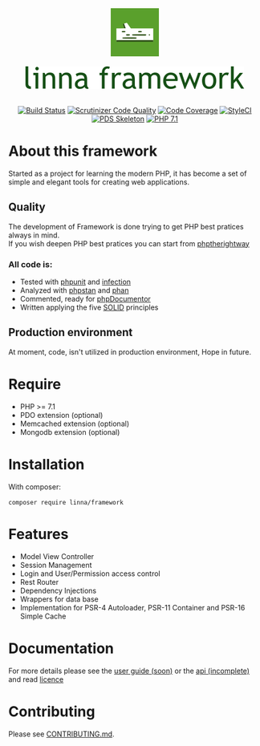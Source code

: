 <div align="center">
    <a href="#"><img src="logo-linna-96.png" alt="Linna Logo"></a>
</div>

<br/>

<div align="center">
    <a href="#"><img src="logo-framework.png" alt="Linna framework Logo"></a>
</div>

<br/>

<div align="center">

[![Build Status](https://travis-ci.org/linna/framework.svg?branch=master)](https://travis-ci.org/linna/framework)
[![Scrutinizer Code Quality](https://scrutinizer-ci.com/g/linna/framework/badges/quality-score.png?b=master)](https://scrutinizer-ci.com/g/linna/framework/?branch=master)
[![Code Coverage](https://scrutinizer-ci.com/g/linna/framework/badges/coverage.png?b=master)](https://scrutinizer-ci.com/g/linna/framework/?branch=master)
[![StyleCI](https://styleci.io/repos/41168432/shield?branch=master&style=flat)](https://styleci.io/repos/41168432)
[![PDS Skeleton](https://img.shields.io/badge/pds-skeleton-blue.svg?style=flat)](https://github.com/php-pds/skeleton)
[![PHP 7.1](https://img.shields.io/badge/PHP-7.1-8892BF.svg)](http://php.net)

</div>

# About this framework
Started as a project for learning the modern PHP, it has become a set of simple and elegant tools for creating web applications.

## Quality
The development of Framework is done trying to get PHP best pratices always in mind.<br/>If you wish deepen PHP best pratices you can start from [phptherightway](http://www.phptherightway.com/)

### All code is:
   * Tested with [phpunit](https://github.com/sebastianbergmann/phpunit) and [infection](https://github.com/infection/infection)
   * Analyzed with [phpstan](https://github.com/phpstan/phpstan) and [phan](https://github.com/phan/phan/)
   * Commented, ready for [phpDocumentor](https://www.phpdoc.org/)
   * Written applying the five [SOLID](https://en.wikipedia.org/wiki/SOLID_(object-oriented_design)) principles

## Production environment
At moment, code, isn't utilized in production environment, Hope in future.

# Require

   * PHP >= 7.1
   * PDO extension (optional)
   * Memcached extension (optional)
   * Mongodb extension (optional)

# Installation
With composer:
```
composer require linna/framework
```

# Features
 
   * Model View Controller
   * Session Management
   * Login and User/Permission access control
   * Rest Router
   * Dependency Injections
   * Wrappers for data base
   * Implementation for PSR-4 Autoloader, PSR-11 Container and PSR-16 Simple Cache

# Documentation 
For more details please see the [user guide (soon)](https://linna.tools/docs/en/framework/v0.25.0/) or the [api (incomplete)](https://linna.tools/api/en/framework/v0.25.0/) and read [licence](https://github.com/linna/framework/blob/master/LICENSE.md)

# Contributing
Please see [CONTRIBUTING.md](https://github.com/linna/framework/blob/master/CONTRIBUTING.md).
